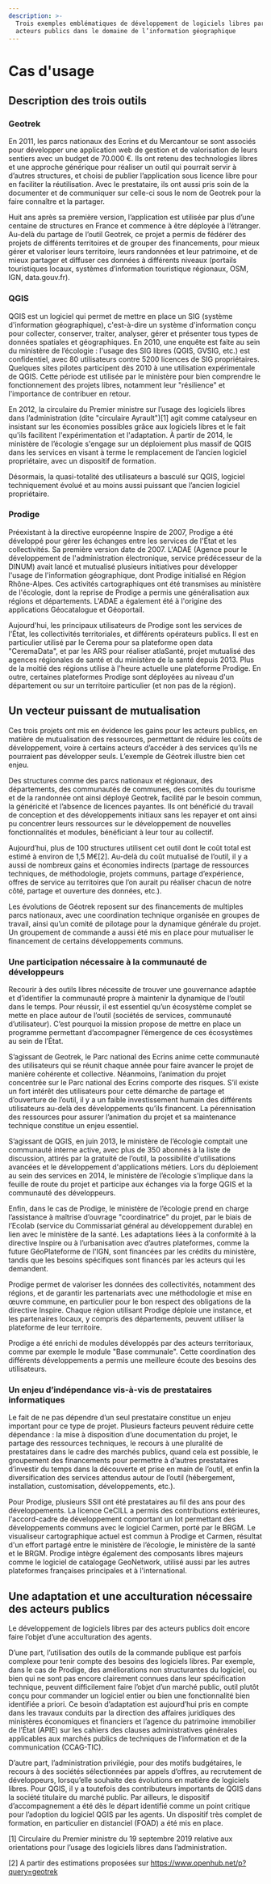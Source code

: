 ```yaml
---
description: >-
  Trois exemples emblématiques de développement de logiciels libres par des
  acteurs publics dans le domaine de l’information géographique
---
```


# Cas d'usage

## **Description des trois outils**

### **Geotrek**

En 2011, les parcs nationaux des Ecrins et du Mercantour se sont associés pour développer une application web de gestion et de valorisation de leurs sentiers avec un budget de 70.000 €. Ils ont retenu des technologies libres et une approche générique pour réaliser un outil qui pourrait servir à d’autres structures, et choisi de publier l’application sous licence libre pour en faciliter la réutilisation. Avec le prestataire, ils ont aussi pris soin de la documenter et de communiquer sur celle-ci sous le nom de Geotrek pour la faire connaître et la partager.

Huit ans après sa première version, l’application est utilisée par plus d’une centaine de structures en France et commence à être déployée à l’étranger. Au-delà du partage de l’outil Geotrek, ce projet a permis de fédérer des projets de différents territoires et de grouper des financements, pour mieux gérer et valoriser leurs territoire, leurs randonnées et leur patrimoine, et de mieux partager et diffuser ces données à différents niveaux \(portails touristiques locaux, systèmes d’information touristique régionaux, OSM, IGN, data.gouv.fr\).

### **QGIS**

QGIS est un logiciel qui permet de mettre en place un SIG \(système d'information géographique\), c'est-à-dire un système d'information conçu pour collecter, conserver, traiter, analyser, gérer et présenter tous types de données spatiales et géographiques. En 2010, une enquête est faite au sein du ministère de l’écologie : l'usage des SIG libres \(QGIS, GVSIG, etc.\) est confidentiel, avec 80 utilisateurs contre 5200 licences de SIG propriétaires. Quelques sites pilotes participent dès 2010 à une utilisation expérimentale de QGIS. Cette période est utilisée par le ministère pour bien comprendre le fonctionnement des projets libres, notamment leur "résilience" et l'importance de contribuer en retour.

En 2012, la circulaire du Premier ministre sur l’usage des logiciels libres dans l’administration \(dite "circulaire Ayrault"\)\[1\] agit comme catalyseur en insistant sur les économies possibles grâce aux logiciels libres et le fait qu'ils facilitent l'expérimentation et l'adaptation. À partir de 2014, le ministère de l’écologie s'engage sur un déploiement plus massif de QGIS dans les services en visant à terme le remplacement de l’ancien logiciel propriétaire, avec un dispositif de formation.

Désormais, la quasi-totalité des utilisateurs a basculé sur QGIS, logiciel techniquement évolué et au moins aussi puissant que l’ancien logiciel propriétaire.

### **Prodige**

Préexistant à la directive européenne Inspire de 2007, Prodige a été développé pour gérer les échanges entre les services de l'État et les collectivités. Sa première version date de 2007. L'ADAE \(Agence pour le développement de l'administration électronique, service prédécesseur de la DINUM\) avait lancé et mutualisé plusieurs initiatives pour développer l'usage de l'information géographique, dont Prodige initialisé en Région Rhône-Alpes. Ces activités cartographiques ont été transmises au ministère de l'écologie, dont la reprise de Prodige a permis une généralisation aux régions et départements. L'ADAE a également été à l'origine des applications Géocatalogue et Géoportail.

Aujourd'hui, les principaux utilisateurs de Prodige sont les services de l'État, les collectivités territoriales, et différents opérateurs publics. Il est en particulier utilisé par le Cerema pour sa plateforme open data "CeremaData", et par les ARS pour réaliser atlaSanté, projet mutualisé des agences régionales de santé et du ministère de la santé depuis 2013. Plus de la moitié des régions utilise à l'heure actuelle une plateforme Prodige. En outre, certaines plateformes Prodige sont déployées au niveau d'un département ou sur un territoire particulier \(et non pas de la région\).

## **Un vecteur puissant de mutualisation**

Ces trois projets ont mis en évidence les gains pour les acteurs publics, en matière de mutualisation des ressources, permettant de réduire les coûts de développement, voire à certains acteurs d’accéder à des services qu’ils ne pourraient pas développer seuls. L’exemple de Géotrek illustre bien cet enjeu.

Des structures comme des parcs nationaux et régionaux, des départements, des communautés de communes, des comités du tourisme et de la randonnée ont ainsi déployé Geotrek, facilité par le besoin commun, la généricité et l’absence de licences payantes. Ils ont bénéficié du travail de conception et des développements initiaux sans les repayer et ont ainsi pu concentrer leurs ressources sur le développement de nouvelles fonctionnalités et modules, bénéficiant à leur tour au collectif.

Aujourd’hui, plus de 100 structures utilisent cet outil dont le coût total est estimé à environ de 1,5 M€\[2\]. Au-delà du coût mutualisé de l’outil, il y a aussi de nombreux gains et économies indirects \(partage de ressources techniques, de méthodologie, projets communs, partage d’expérience, offres de service au territoires que l’on aurait pu réaliser chacun de notre côté, partage et ouverture des données, etc.\).

Les évolutions de Géotrek reposent sur des financements de multiples parcs nationaux, avec une coordination technique organisée en groupes de travail, ainsi qu’un comité de pilotage pour la dynamique générale du projet. Un groupement de commande a aussi été mis en place pour mutualiser le financement de certains développements communs.

### **Une participation nécessaire à la communauté de développeurs**

Recourir à des outils libres nécessite de trouver une gouvernance adaptée et d’identifier la communauté propre à maintenir la dynamique de l’outil dans le temps. Pour réussir, il est essentiel qu’un écosystème complet se mette en place autour de l’outil \(sociétés de services, communauté d’utilisateur\). C’est pourquoi la mission propose de mettre en place un programme permettant d’accompagner l’émergence de ces écosystèmes au sein de l’État.

S’agissant de Geotrek, le Parc national des Ecrins anime cette communauté des utilisateurs qui se réunit chaque année pour faire avancer le projet de manière cohérente et collective. Néanmoins, l’animation du projet concentrée sur le Parc national des Ecrins comporte des risques. S’il existe un fort intérêt des utilisateurs pour cette démarche de partage et d’ouverture de l’outil, il y a un faible investissement humain des différents utilisateurs au-delà des développements qu’ils financent. La pérennisation des ressources pour assurer l’animation du projet et sa maintenance technique constitue un enjeu essentiel.

S’agissant de QGIS, en juin 2013, le ministère de l’écologie comptait une communauté interne active, avec plus de 350 abonnés à la liste de discussion, attirés par la gratuité de l’outil, la possibilité d'utilisations avancées et le développement d'applications métiers. Lors du déploiement au sein des services en 2014, le ministère de l’écologie s'implique dans la feuille de route du projet et participe aux échanges via la forge QGIS et la communauté des développeurs.

Enfin, dans le cas de Prodige, le ministère de l’écologie prend en charge l’assistance à maîtrise d’ouvrage "coordinatrice" du projet, par le biais de l’Ecolab \(service du Commissariat général au développement durable\) en lien avec le ministère de la santé. Les adaptations liées à la conformité à la directive Inspire ou à l’urbanisation avec d’autres plateformes, comme la future GéoPlateforme de l'IGN, sont financées par les crédits du ministère, tandis que les besoins spécifiques sont financés par les acteurs qui les demandent.

Prodige permet de valoriser les données des collectivités, notamment des régions, et de garantir les partenariats avec une méthodologie et mise en œuvre commune, en particulier pour le bon respect des obligations de la directive Inspire. Chaque région utilisant Prodige déploie une instance, et les partenaires locaux, y compris des départements, peuvent utiliser la plateforme de leur territoire.

Prodige a été enrichi de modules développés par des acteurs territoriaux, comme par exemple le module "Base communale". Cette coordination des différents développements a permis une meilleure écoute des besoins des utilisateurs.

### **Un enjeu d’indépendance vis-à-vis de prestataires informatiques**

Le fait de ne pas dépendre d’un seul prestataire constitue un enjeu important pour ce type de projet. Plusieurs facteurs peuvent réduire cette dépendance : la mise à disposition d’une documentation du projet, le partage des ressources techniques, le recours à une pluralité de prestataires dans le cadre des marchés publics, quand cela est possible, le groupement des financements pour permettre à d’autres prestataires d’investir du temps dans la découverte et prise en main de l’outil, et enfin la diversification des services attendus autour de l’outil \(hébergement, installation, customisation, développements, etc.\).

Pour Prodige, plusieurs SSII ont été prestataires au fil des ans pour des développements. La licence CeCILL a permis des contributions extérieures, l'accord-cadre de développement comportant un lot permettant des développements communs avec le logiciel Carmen, porté par le BRGM. Le visualiseur cartographique actuel est commun à Prodige et Carmen, résultat d'un effort partagé entre le ministère de l’écologie, le ministère de la santé et le BRGM. Prodige intègre également des composants libres majeurs comme le logiciel de catalogage GeoNetwork, utilisé aussi par les autres plateformes françaises principales et à l'international.

## **Une adaptation et une acculturation nécessaire des acteurs publics**

Le développement de logiciels libres par des acteurs publics doit encore faire l’objet d’une acculturation des agents.

D’une part, l’utilisation des outils de la commande publique est parfois complexe pour tenir compte des besoins des logiciels libres. Par exemple, dans le cas de Prodige, des améliorations non structurantes du logiciel, ou bien qui ne sont pas encore clairement connues dans leur spécification technique, peuvent difficilement faire l’objet d’un marché public, outil plutôt conçu pour commander un logiciel entier ou bien une fonctionnalité bien identifiée a priori. Ce besoin d’adaptation est aujourd’hui pris en compte dans les travaux conduits par la direction des affaires juridiques des ministères économiques et financiers et l’agence du patrimoine immobilier de l’État \(APIE\) sur les cahiers des clauses administratives générales applicables aux marchés publics de techniques de l’information et de la communication \(CCAG-TIC\).

D’autre part, l’administration privilégie, pour des motifs budgétaires, le recours à des sociétés sélectionnées par appels d’offres, au recrutement de développeurs, lorsqu’elle souhaite des évolutions en matière de logiciels libres. Pour QGIS, il y a toutefois des contributeurs importants de QGIS dans la société titulaire du marché public. Par ailleurs, le dispositif d’accompagnement a été dès le départ identifié comme un point critique pour l’adoption du logiciel QGIS par les agents. Un dispositif très complet de formation, en particulier en distanciel \(FOAD\) a été mis en place.



\[1\] Circulaire du Premier ministre du 19 septembre 2019 relative aux orientations pour l’usage des logiciels libres dans l’administration.

\[2\] A partir des estimations proposées sur https://www.openhub.net/p?query=geotrek

